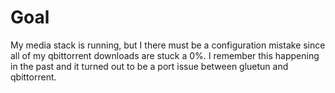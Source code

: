# Goal

My media stack is running, but I there must be a configuration mistake since all of my qbittorrent downloads are stuck a 0%. I remember this happening in the past and it turned out to be a port issue between gluetun and qbittorrent.
